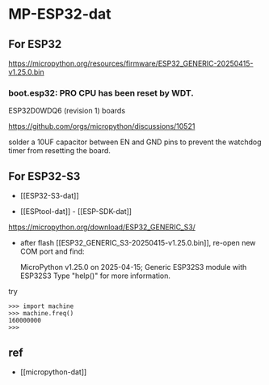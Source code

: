 
# MP-ESP32-dat


## For ESP32


https://micropython.org/resources/firmware/ESP32_GENERIC-20250415-v1.25.0.bin

### boot.esp32: PRO CPU has been reset by WDT.

ESP32D0WDQ6 (revision 1) boards

https://github.com/orgs/micropython/discussions/10521


solder a 10UF capacitor between EN and GND pins to prevent the watchdog timer from resetting the board.


## For ESP32-S3 

- [[ESP32-S3-dat]]

- [[ESPtool-dat]] - [[ESP-SDK-dat]]

https://micropython.org/download/ESP32_GENERIC_S3/

- after flash [[ESP32_GENERIC_S3-20250415-v1.25.0.bin]], re-open new COM port and find: 

    MicroPython v1.25.0 on 2025-04-15; Generic ESP32S3 module with ESP32S3
    Type "help()" for more information.
    >>> 

try 

    >>> import machine
    >>> machine.freq() 
    160000000
    >>> 



## ref 

- [[micropython-dat]]